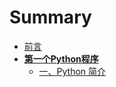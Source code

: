 # Summary

* [前言](README.md)
* [**第一个Python程序**](di-yi-ge-python-cheng-xu.md)
   - [一、Python 简介](yi-3001-python-jian-jie.md)


